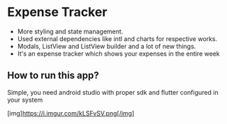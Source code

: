 # Expense Tracker
- More styling and state management.
- Used external dependencies like intl and charts for respective works.
- Modals, ListView and ListView builder and a lot of new things.
- It's an expense tracker which shows your expenses in the entire week

## How to run this app?
Simple, you need android studio with proper sdk and flutter configured in your system

[img]https://i.imgur.com/kLSFvSV.png[/img]
